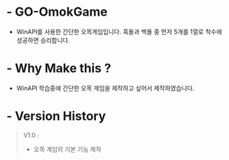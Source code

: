 # - GO-OmokGame
- WinAPI를 사용한 간단한 오목게임입니다. 흑돌과 백돌 중 먼저 5개를 1열로 착수에 성공하면 승리합니다.


# - Why Make this ?
- WinAPI 학습중에 간단한 오목 게임을 제작하고 싶어서 제작하였습니다.


# - Version History
> V1.0 :
> - 오목 게임의 기본 기능 제작

